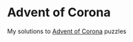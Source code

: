 # Advent of Corona
 My solutions to [Advent of Corona](https://adventofcorona.hackersatupc.org/) puzzles

